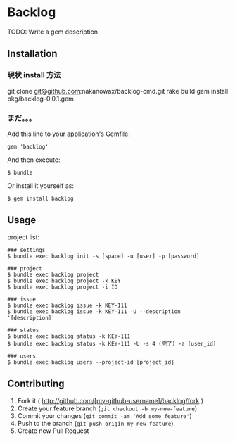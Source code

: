 # Backlog

TODO: Write a gem description

## Installation

### 現状 install 方法

   git clone git@github.com:nakanowax/backlog-cmd.git
   rake build
   gem install pkg/backlog-0.0.1.gem


### まだ。。。
Add this line to your application's Gemfile:

    gem 'backlog'

And then execute:

    $ bundle

Or install it yourself as:

    $ gem install backlog

## Usage

project list:

    ### settings
    $ bundle exec backlog init -s [space] -u [user] -p [password]

    ### project
    $ bundle exec backlog project
    $ bundle exec backlog project -k KEY
    $ bundle exec backlog project -i ID

    ### issue
    $ bundle exec backlog issue -k KEY-111
    $ bundle exec backlog issue -k KEY-111 -U --description '[description]'

    ### status
    $ bundle exec backlog status -k KEY-111
    $ bundle exec backlog status -k KEY-111 -U -s 4 (完了) -a [user_id]

    ### users
    $ bundle exec backlog users --project-id [project_id]

## Contributing

1. Fork it ( http://github.com/[my-github-username]/backlog/fork )
2. Create your feature branch (`git checkout -b my-new-feature`)
3. Commit your changes (`git commit -am 'Add some feature'`)
4. Push to the branch (`git push origin my-new-feature`)
5. Create new Pull Request
